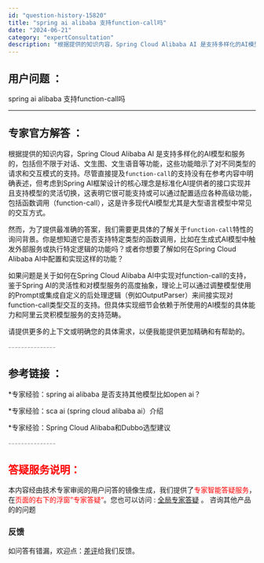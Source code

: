 ```yaml
---
id: "question-history-15820"
title: "spring ai alibaba 支持function-call吗"
date: "2024-06-21"
category: "expertConsultation"
description: "根据提供的知识内容，Spring Cloud Alibaba AI 是支持多样化的AI模型和服务的，包括但不限于对话、文生图、文生语音等功能，这些功能暗示了对不同类型的请求和交互模式的支持。尽管直接提及`function-call`的支持没有在参考内容中明确表述，但考虑到Spring AI框架设计的"
---
```


## 用户问题 ： 
 spring ai alibaba 支持function-call吗  

---------------
## 专家官方解答 ：

根据提供的知识内容，Spring Cloud Alibaba AI 是支持多样化的AI模型和服务的，包括但不限于对话、文生图、文生语音等功能，这些功能暗示了对不同类型的请求和交互模式的支持。尽管直接提及`function-call`的支持没有在参考内容中明确表述，但考虑到Spring AI框架设计的核心理念是标准化AI提供者的接口实现并且支持模型的灵活切换，这表明它很可能支持或可以通过配置适应各种高级功能，包括函数调用（function-call），这是许多现代AI模型尤其是大型语言模型中常见的交互方式。

然而，为了提供最准确的答案，我们需要更具体的了解关于`function-call`特性的询问背景。你是想知道它是否支持特定类型的函数调用，比如在生成式AI模型中触发外部服务或执行特定逻辑的功能吗？或者你想要了解如何在Spring Cloud Alibaba AI中配置和实现这样的功能？

如果问题是关于如何在Spring Cloud Alibaba AI中实现对function-call的支持，鉴于Spring AI的灵活性和对模型服务的高度抽象，理论上可以通过调整模型使用的Prompt或集成自定义的后处理逻辑（例如OutputParser）来间接实现对function-call类型交互的支持。但具体实现细节会依赖于所使用的AI模型的具体能力和阿里云灵积模型服务的支持范畴。

请提供更多的上下文或明确您的具体需求，以便我能提供更加精确和有帮助的。


<font color="#949494">---------------</font> 


## 参考链接 ：

*专家经验：spring ai alibaba 是否支持其他模型比如open ai？ 
 
 *专家经验：sca ai (spring cloud alibaba ai）介绍 
 
 *专家经验：Spring Cloud Alibaba和Dubbo选型建议 


 <font color="#949494">---------------</font> 
 


## <font color="#FF0000">答疑服务说明：</font> 

本内容经由技术专家审阅的用户问答的镜像生成，我们提供了<font color="#FF0000">专家智能答疑服务</font>，在<font color="#FF0000">页面的右下的浮窗”专家答疑“</font>。您也可以访问 : [全局专家答疑](https://answer.opensource.alibaba.com/docs/intro) 。 咨询其他产品的的问题

### 反馈
如问答有错漏，欢迎点：[差评](https://ai.nacos.io/user/feedbackByEnhancerGradePOJOID?enhancerGradePOJOId=15839)给我们反馈。
